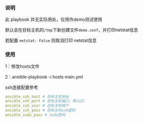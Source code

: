 

### 说明

此 playbook 并无实际用处，仅用作demo测试使用

默认会在目标主机的`/tmp`下新创建文件`demo.conf`，并打印netstat信息

若配置 `netstat: False` 则取消打印 netstat信息


### 使用 

1：修改hosts文件

2：ansible-playbook -i hosts main.yml



ssh连接配置参考

```yaml
ansible_ssh_host # 目标主机地址
ansible_ssh_port # 目标主机端口，默认22
ansible_ssh_user # 目标主机用户
ansible_ssh_pass # 目标主机ssh密码
ansible_sudo_pass # sudo密码
```

